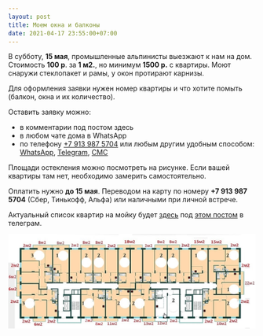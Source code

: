```yaml
---
layout: post
title: Моем окна и балконы
date: 2021-04-17 23:55:00+07:00
---
```


В субботу, **15 мая**, промышленные альпинисты выезжают к нам на дом. Стоимость **100 р**. за **1 м2.**, но минимум **1500 р.** с квартиры. Моют снаружи стеклопакет и рамы, у окон протирают карнизы.

Для оформления заявки нужен номер квартиры и что хотите помыть (балкон, окна и их количество).

Оставить заявку можно:

* в комментарии под постом здесь
* в любом чате дома в WhatsApp
* по телефону [+7 913 987 5704](tel:+79139875704) или любым другим удобным способом: [WhatsApp](https://wa.me/79139875704), [Telegram](https://t.me/LidaSkr), [СМС](sms:+79139875704)

Площади остекления можно посмотреть на рисунке. Если вашей квартиры там нет, необходимо замерить самостоятельно.

Оплатить нужно **до 15 мая**. Переводом на карту по номеру **+7 913 987 5704** (Сбер, Тинькофф, Альфа) или наличными при личной встрече.

Актуальный список квартир на мойку будет [здесь](https://t.me/leskova29/44?comment=58) под [этом постом](https://t.me/leskova29/44) в телеграм.

<img src="/assets/les29.jpg" alt="Площади остеклений"/>
